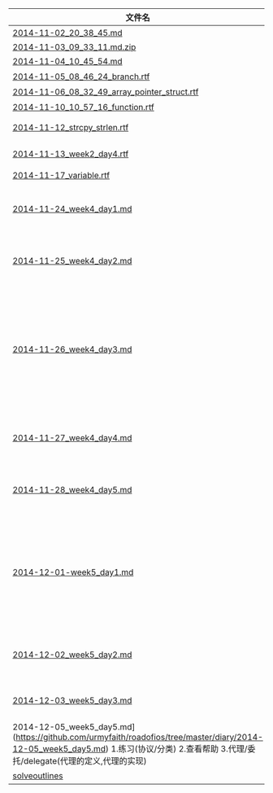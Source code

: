 | 文件名 |  描述 |
| ------------- | ------------ |
|[2014-11-02_20_38_45.md](https://github.com/urmyfaith/roadofios/tree/master/diary/2014-11-02_20_38_45.md)| 生活的转变 |
|[2014-11-03_09_33_11.md.zip](https://github.com/urmyfaith/roadofios/tree/master/diary/2014-11-03_09_33_11.md.zip)| NULL |
|[2014-11-04_10_45_54.md](https://github.com/urmyfaith/roadofios/tree/master/diary/2014-11-04_10_45_54.md)| C语言学什么 |
|[2014-11-05_08_46_24_branch.rtf](https://github.com/urmyfaith/roadofios/tree/master/diary/2014-11-05_08_46_24_branch.rtf)| 表达式,分支,if,for,while,getchar缓冲区 |
|[2014-11-06_08_32_49_array_pointer_struct.rtf](https://github.com/urmyfaith/roadofios/tree/master/diary/2014-11-06_08_32_49_array_pointer_struct.rtf)| 字符串,数组,指针,结构体 |
|[2014-11-10_10_57_16_function.rtf](https://github.com/urmyfaith/roadofios/tree/master/diary/2014-11-10_10_57_16_function.rtf)| 类型转换,排序算法(冒泡,选择,插入) ,函数|
|[2014-11-12_strcpy_strlen.rtf](https://github.com/urmyfaith/roadofios/tree/master/diary/2014-11-12_strcpy_strlen.rtf)| 复杂指针,const,字符串函数(strcpy,strcat,strcmp,strlen,strtok,strstr) |
|[2014-11-13_week2_day4.rtf](https://github.com/urmyfaith/roadofios/tree/master/diary/2014-11-13_week2_day4.rtf)| 多文件编译,extern,static,随机函数srand,动态内存分配malloc |
|[2014-11-17_variable.rtf](https://github.com/urmyfaith/roadofios/tree/master/diary/2014-11-17_variable.rtf)| 局部变量,全局变量,代码块,enum,typedef |
|[2014-11-24_week4_day1.md](https://github.com/urmyfaith/roadofios/tree/master/diary/2014-11-24_week4_day1.md)| OC学什么? printf和NSLog的区别,面向对象和面向过程,类与对象的关系,类的声明与实现,方法的调用,类常见错误分析,set,get,类的封装, |
|[2014-11-25_week4_day2.md](https://github.com/urmyfaith/roadofios/tree/master/diary/2014-11-25_week4_day2.md)| 类方法,类方法与对象方法的嵌套,self关键字,点语法的使用,property,synthesize属性合成器,存取器,propterty修饰词,继承,override重写,description方法 |
|[2014-11-26_week4_day3.md](https://github.com/urmyfaith/roadofios/tree/master/diary/2014-11-26_week4_day3.md)| 1.作用域(public,protected,private,package) 2.多态(id数据类型,NSObjetc*,动态绑定) 3.构造方法(alloc,init,) 4.字符串NSString,NSMutableString(创建,拼接,字符长度,取字符,比较compare,大小写转换,字符串查找,rangeOfString,前缀,后缀( hasPrefix/hasSuffix),字符串转数组,提取子字符串substringWithRange) 字符串太长的解决办法|
|[2014-11-27_week4_day4.md](https://github.com/urmyfaith/roadofios/tree/master/diary/2014-11-27_week4_day4.md)| 1. 可变字符串的增,删,改,查,路径管理练习 2.NSArray,NSMutableArray可变数组,不可变数组,增删改查 3.分类(匿名分类,) 4. 路径管理和URL提取 |
|[2014-11-28_week4_day5.md](https://github.com/urmyfaith/roadofios/tree/master/diary/2014-11-28_week4_day5.md)| 1.NSNumber(创建,iniValue,比较) 2.SEL数据类型,懒加载, 冒泡排序3.NSDictionay,NSMutableDictionary(增删改查)快读遍历, |
|[2014-12-01-week5_day1.md](https://github.com/urmyfaith/roadofios/tree/master/diary/2014-12-01-week5_day1.md)| 1.单例(定义,使用,创建,) 2.文件管理NSFileManager(路径下文件列表,文件后缀,创建文件,文件属性,创建路径,文件的复制,文件的移动,文件的删除) 3.NSData(字符串与二进制数据转换) 4.NSFileHandle(打开文件,读取文件内容,写入文件) 5.NSDate(获取当前的时间,时间的比较) 6.NSDateFormatter(字符串转换为时间,时间转换为字符串) |
|[2014-12-02_week5_day2.md](https://github.com/urmyfaith/roadofios/tree/master/diary/2014-12-02_week5_day2.md)| 1.json解析 (文件=>字符串=>NSData=>字典=>文件) 2.plist解析 3.归档(序列化serialization,对系统类归档,对自定义类归档,NSKeyedArchiver) 4.NSUserDefalut|
|[2014-12-03_week5_day3.md](https://github.com/urmyfaith/roadofios/tree/master/diary/2014-12-03_week5_day3.md)|1.协议的概念(协议的分类) 2.协议的使用(创建,引入,引用,实现,使用,协议与属性) 3.匿名对象/id  4.@class,懒加载|
| 2014-12-05_week5_day5.md](https://github.com/urmyfaith/roadofios/tree/master/diary/2014-12-05_week5_day5.md) 1.练习(协议/分类) 2.查看帮助 3.代理/委托/delegate(代理的定义,代理的实现)
|[solveoutlines](https://github.com/urmyfaith/roadofios/tree/master/diary/solveoutlines)| C语言代码 |
